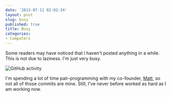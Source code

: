 ```yaml
---
date: '2013-07-11 02:02:34'
layout: post
slug: busy
published: true
title: Busy
categories:
- Computers
---
```


Some readers may have noticed that I haven't posted anything in a while. This is not due to laziness. I'm just very busy.

![GitHub activity](/images/busy_github_activity.gif)

I'm spending a lot of time pair-programming with my co-founder, [Matt](https://github.com/kans/), so not all of those commits are mine. Still, I've never before worked as hard as I am working now.
